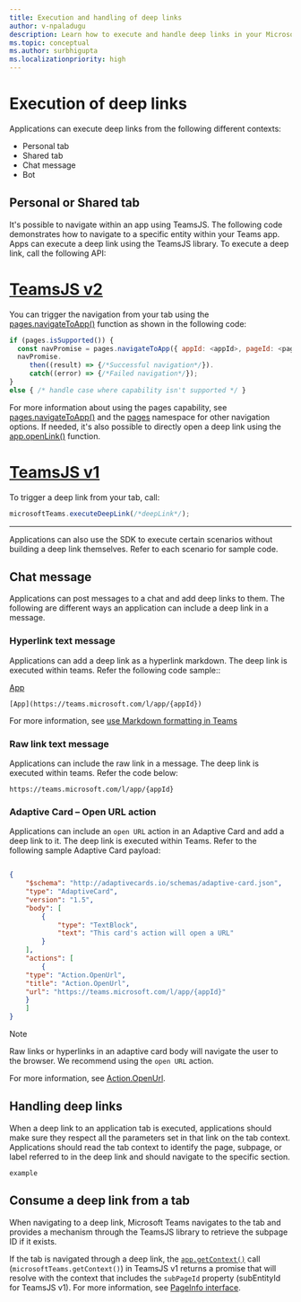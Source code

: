 ```yaml
---
title: Execution and handling of deep links
author: v-npaladugu
description: Learn how to execute and handle deep links in your Microsoft Teams.
ms.topic: conceptual
ms.author: surbhigupta
ms.localizationpriority: high
---
```


# Execution of deep links

Applications can execute deep links from the following different contexts:

* Personal tab
* Shared tab
* Chat message
* Bot

## Personal or Shared tab

It's possible to navigate within an app using TeamsJS. The following code demonstrates how to navigate to a specific entity within your Teams app. Apps can execute a deep link using the TeamsJS library. To execute a deep link, call the following API:

# [TeamsJS v2](#tab/teamsjs-v2)

You can trigger the navigation from your tab using the [pages.navigateToApp()](/javascript/api/@microsoft/teams-js/pages?view=msteams-client-js-latest#@microsoft-teams-js-pages-navigatetoapp&preserve-view=true) function as shown in the following code:

```javascript
if (pages.isSupported()) {
  const navPromise = pages.navigateToApp({ appId: <appId>, pageId: <pageId>, webUrl: <webUrl>, subPageId: <subPageId>, channelId:<channelId>});
  navPromise.
     then((result) => {/*Successful navigation*/}).
     catch((error) => {/*Failed navigation*/});
}
else { /* handle case where capability isn't supported */ }
```

For more information about using the pages capability, see [pages.navigateToApp()](/javascript/api/@microsoft/teams-js/pages?view=msteams-client-js-latest#@microsoft-teams-js-pages-navigatetoapp&preserve-view=true) and the [pages](/javascript/api/@microsoft/teams-js/pages?view=msteams-client-js-latest&preserve-view=true) namespace for other navigation options. If needed, it's also possible to directly open a deep link using the [app.openLink()](/javascript/api/@microsoft/teams-js/app?view=msteams-client-js-latest#@microsoft-teams-js-app-openlink&preserve-view=true) function.

# [TeamsJS v1](#tab/teamsjs-v1)

To trigger a deep link from your tab, call:

```javascript
microsoftTeams.executeDeepLink(/*deepLink*/);
```

---

Applications can also use the SDK to execute certain scenarios without building a deep link themselves. Refer to each scenario for sample code.

## Chat message

Applications can post messages to a chat and add deep links to them. The following are different ways an application can include a deep link in a message.

### Hyperlink text message

Applications can add a deep link as a hyperlink markdown. The deep link is executed within teams. Refer the following code sample::

[App](URL)

`[App](https://teams.microsoft.com/l/app/{appId})`

For more information, see [use Markdown formatting in Teams](https://support.microsoft.com/en-us/office/use-markdown-formatting-in-teams-4d10bd65-55e2-4b2d-a1f3-2bebdcd2c772)

### Raw link text message

Applications can include the raw link in a message. The deep link is executed within teams. Refer the code below:

`https://teams.microsoft.com/l/app/{appId}`

### Adaptive Card – Open URL action  

Applications can include an `open URL` action in an Adaptive Card and add a deep link to it. The deep link is executed within Teams. Refer to the following sample Adaptive Card payload:

```json

{
    "$schema": "http://adaptivecards.io/schemas/adaptive-card.json",
    "type": "AdaptiveCard",
    "version": "1.5",
    "body": [
        {
            "type": "TextBlock",
            "text": "This card's action will open a URL"
        }
    ],
    "actions": [
        {
    "type": "Action.OpenUrl",
    "title": "Action.OpenUrl",
    "url": "https://teams.microsoft.com/l/app/{appId}"
    }
    ]
}

```

> [!NOTE]
> Raw links or hyperlinks in an adaptive card body will navigate the user to the browser. We recommend using the `open URL` action.

For more information, see [Action.OpenUrl](https://adaptivecards.io/explorer/Action.OpenUrl.html).

## Handling deep links

When a deep link to an application tab is executed, applications should make sure they respect all the parameters set in that link on the tab context. Applications should read the tab context to identify the page, subpage, or label referred to in the deep link and should navigate to the specific section.

`example`

## Consume a deep link from a tab

When navigating to a deep link, Microsoft Teams navigates to the tab and provides a mechanism through the TeamsJS library to retrieve the subpage ID if it exists.

If the tab is navigated through a deep link, the [`app.getContext()`](/javascript/api/@microsoft/teams-js/app?view=msteams-client-js-latest#@microsoft-teams-js-app-getcontext&preserve-view=true) call (`microsoftTeams.getContext()`) in TeamsJS v1 returns a promise that will resolve with the context that includes the `subPageId` property (subEntityId for TeamsJS v1). For more information, see [PageInfo interface](/javascript/api/@microsoft/teams-js/app?view=msteams-client-js-latest#@microsoft-teams-js-app-pageinfo&preserve-view=true).
